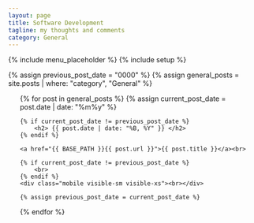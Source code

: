 ```yaml
---
layout: page
title: Software Development
tagline: my thoughts and comments
category: General
---
```

{% include menu_placeholder %}
{% include setup %}

{% assign previous_post_date = "0000" %}
{% assign general_posts = site.posts | where: "category", "General" %}

<ul>
  {% for post in  general_posts %}
    {% assign current_post_date =  post.date | date: "%m%y" %}

    {% if current_post_date != previous_post_date %}
        <h2> {{ post.date | date: "%B, %Y" }} </h2>
    {% endif %}

    <a href="{{ BASE_PATH }}{{ post.url }}">{{ post.title }}</a><br>

    {% if current_post_date != previous_post_date %}
        <br>
    {% endif %}
    <div class="mobile visible-sm visible-xs"><br></div>

    {% assign previous_post_date = current_post_date %}
  {% endfor %}
</ul>
